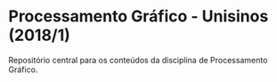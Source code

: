 # Processamento Gráfico - Unisinos (2018/1)
Repositório central para os conteúdos da disciplina de Processamento Gráfico.


